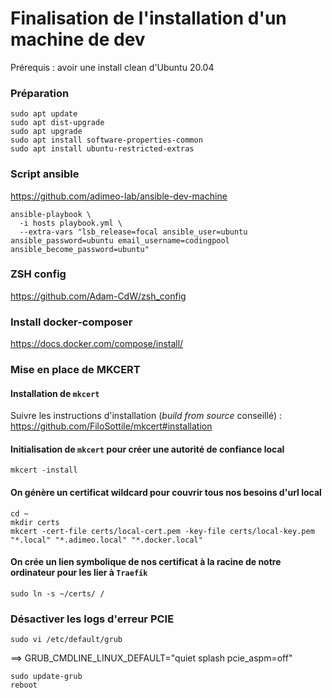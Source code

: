 # Finalisation de l'installation d'un machine de dev
Prérequis : avoir une install clean d'Ubuntu 20.04

### Préparation
```
sudo apt update
sudo apt dist-upgrade
sudo apt upgrade
sudo apt install software-properties-common
sudo apt install ubuntu-restricted-extras
```

### Script ansible
https://github.com/adimeo-lab/ansible-dev-machine

```
ansible-playbook \
  -i hosts playbook.yml \
  --extra-vars "lsb_release=focal ansible_user=ubuntu ansible_password=ubuntu email_username=codingpool ansible_become_password=ubuntu"
```

### ZSH config
https://github.com/Adam-CdW/zsh_config

### Install docker-composer
https://docs.docker.com/compose/install/

### Mise en place de MKCERT
#### Installation de `mkcert`
Suivre les instructions d'installation (_build from source_ conseillé) : https://github.com/FiloSottile/mkcert#installation

#### Initialisation de `mkcert` pour créer une autorité de confiance local
```
mkcert -install
```

#### On génère un certificat wildcard pour couvrir tous nos besoins d'url local
```
cd ~
mkdir certs
mkcert -cert-file certs/local-cert.pem -key-file certs/local-key.pem "*.local" "*.adimeo.local" "*.docker.local"
```

#### On crée un lien symbolique de nos certificat à la racine de notre ordinateur pour les lier à `Traefik`
```
sudo ln -s ~/certs/ /
```


  
### Désactiver les logs d'erreur PCIE
```
sudo vi /etc/default/grub
```
==> GRUB_CMDLINE_LINUX_DEFAULT="quiet splash pcie_aspm=off"
```
sudo update-grub
reboot
```
